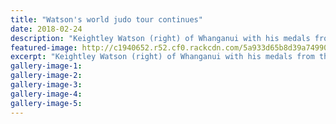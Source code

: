```yaml
---
title: "Watson's world judo tour continues"
date: 2018-02-24
description: "Keightley Watson (right) of Whanganui with his medals from the ACT International Judo Open in Canberra last weekend..."
featured-image: http://c1940652.r52.cf0.rackcdn.com/5a933d65b8d39a7499000312/Keightley-ACT-Int-chron-24-Feb.jpg
excerpt: "Keightley Watson (right) of Whanganui with his medals from the ACT International Judo Open in Canberra last weekend."
gallery-image-1: 
gallery-image-2: 
gallery-image-3: 
gallery-image-4: 
gallery-image-5: 
---
```

